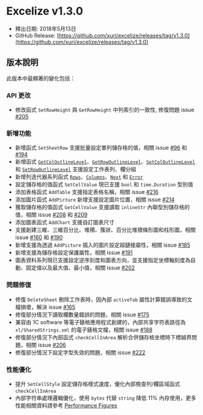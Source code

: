 # Excelize v1.3.0

* 釋出日期: 2018年5月13日
* GitHub Release: [https://github.com/xuri/excelize/releases/tag/v1.3.0](https://github.com/xuri/excelize/releases/tag/v1.3.0)

## 版本說明

此版本中最顯著的變化包括：

### API 更改

* 修改函式 `SetRowHeight` 與 `GetRowHeight` 中列索引的一致性, 修復問題 issue [#205](https://github.com/xuri/excelize/issues/205)

### 新增功能

* 新增函式 `SetSheetRow` 支援批量設定單列儲存格的值，相關 issue [#96](https://github.com/xuri/excelize/issues/96) 和 [#194](https://github.com/xuri/excelize/issues/194)
* 新增函式 [`GetColOutlineLevel`](https://pkg.go.dev/github.com/xuri/excelize@v1.3.0#File.GetColOutlineLevel)、[`GetRowOutlineLevel`](https://pkg.go.dev/github.com/xuri/excelize@v1.3.0#File.GetRowOutlineLevel)、[`SetColOutlineLevel`](https://pkg.go.dev/github.com/xuri/excelize@v1.3.0#File.SetColOutlineLevel) 和 [`SetRowOutlineLevel`](https://pkg.go.dev/github.com/xuri/excelize@v1.3.0#File.SetRowOutlineLevel) 支援設定工作表列、欄分組
* 新增列迭代器系列函式 [`Rows`](https://pkg.go.dev/github.com/xuri/excelize@v1.3.0#Rows)、[`Columns`](https://pkg.go.dev/github.com/xuri/excelize@v1.3.0#Rows.Columns)、[`Next`](https://pkg.go.dev/github.com/xuri/excelize@v1.3.0#Rows.Next) 和 [`Error`](https://pkg.go.dev/github.com/xuri/excelize@v1.3.0#Rows.Error)
* 設定儲存格的值函式 `SetCellValue` 現已支援 `bool` 和 `time.Duration` 型別值
* 添加表格函式 `AddTable` 支援指定表格名稱，相關 issue [#216](https://github.com/xuri/excelize/issues/216)
* 添加圖片函式 `AddPicture` 新增支援設定圖片位置，相關 issue [#214](https://github.com/xuri/excelize/issues/214)
* 獲取儲存格的值函式 `GetCellValue` 支援讀取 `inlineStr` 內聯型別儲存格的值，相關 issue [#208](https://github.com/xuri/excelize/issues/208) 和 [#209](https://github.com/xuri/excelize/issues/209)
* 添加圖表函式 `AddChart` 支援自訂圖表尺寸
* 支援創建三維、三維百分比、堆積、簇狀、百分比堆積條形圖和柱形圖，相關 issue [#160](https://github.com/xuri/excelize/issues/160) 和 [#190](https://github.com/xuri/excelize/issues/190)
* 新增支援為透過 `AddPicture` 插入的圖片設定超鏈接屬性，相關 issue [#185](https://github.com/xuri/excelize/issues/185)
* 新增支援為儲存格設定保護屬性，相關 issue [#191](https://github.com/xuri/excelize/issues/191)
* 圖表資料系列現已支援設定逆序刻度和圖表方向，並支援指定坐標軸刻度為自動、固定值以及最大值、最小值，相關 issue [#202](https://github.com/xuri/excelize/issues/202)

### 問題修復

* 修復 `DeleteSheet` 刪除工作表時，因內部 `activeTab` 屬性計算錯誤導致的文檔損壞，解決 issue [#165](https://github.com/xuri/excelize/issues/165)
* 修復部分情況下讀取欄數量錯誤的問題，相關 issue [#175](https://github.com/xuri/excelize/issues/175)
* 兼容由 1C software 等電子錶格應用程式創建的，內部共享字符表路徑為 `xl/SharedStrings.xml` 的電子錶格文檔，相關 issue [#188](https://github.com/xuri/excelize/issues/188)
* 修復部分情況下內部函式 `checkCellInArea` 解析合併儲存格坐標時下標越界問題，相關 issue [#206](https://github.com/xuri/excelize/issues/206)
* 修復部分情況下設定字型失效的問題，相關 issue [#222](https://github.com/xuri/excelize/issues/222)

### 性能優化

* 提升 `SetCellStyle` 設定儲存格樣式速度，優化內部檢查列/欄區域函式 `checkCellInArea`
* 內部字符串處理邏輯優化，使用 `bytes` 代替 `string` 降低 11% 內存使用，更多性能相關資料請參考 [Performance Figures](https://github.com/xuri/excelize/wiki#performance-figures)
